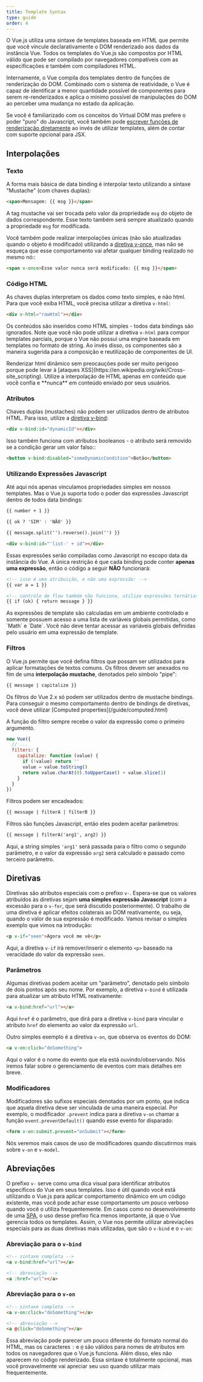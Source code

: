 ```yaml
---
title: Template Syntax
type: guide
order: 4
---
```


O Vue.js utiliza uma sintaxe de templates baseada em HTML que permite que você vincule declarativamente o DOM renderizado aos dados da instância Vue. Todos os templates do Vue.js são compostos por HTML válido que pode ser compilado por navegadores compatíveis com as especificações e também com compiladores HTML.

Internamente, o Vue compila dos templates dentro de funções de renderização do DOM. Combinado com o sistema de reatividade, o Vue é capaz de identificar a menor quantidade possível de componentes para serem re-renderizados e aplica o mínimo possível de manipulações do DOM ao perceber uma mudança no estado da aplicação.

Se você é familiarizado com os conceitos do Virtual DOM mas prefere o poder "puro" do Javascript, você também pode [escrever funções de renderização diretamente](/guide/render-function.html) ao invés de utilizar templates, além de contar com suporte opcional para JSX.

## Interpolações

### Texto

A forma mais básica de data binding é interpolar texto utilizando a sintaxe "Mustache" (com chaves duplas):

``` html
<span>Mensagem: {{ msg }}</span>
```

A tag mustache vai ser trocada pelo valor da propriedade `msg` do objeto de dados correspondente. Esse texto também será sempre atualizado quando a propriedade `msg` for modificada.

Você também pode realizar interpolações únicas (não são atualizadas quando o objeto é modificado) utilizando a [diretiva v-once](/api/#v-once), mas não se esqueça que esse comportamento vai afetar qualquer binding realizado no mesmo nó::

``` html
<span v-once>Esse valor nunca será modificado: {{ msg }}</span>
```

### Código HTML

As chaves duplas interpretam os dados como texto simples, e não html. Para que você exiba HTML, você precisa utilizar a diretiva `v-html`:

``` html
<div v-html="rawHtml"></div>
```

Os conteúdos são inseridos como HTML simples - todos data bindings são ignorados. Note que você não pode utilizar a diretiva `v-html` para compor templates parciais, porque o Vue não possui uma engine baseada em templates no formato de string. Ao invés disso, os componentes são a maneira sugerida para a composição e reutilização de componentes de UI.

<p class="tip">Renderizar html dinâmico sem preocauções pode ser muito perigoso porque pode levar à [ataques XSS](https://en.wikipedia.org/wiki/Cross-site_scripting). Utilize a interpolação de HTML apenas em conteúdo que você confia e **nunca** em conteúdo enviado por seus usuários.</p>

### Atributos

Chaves duplas (mustaches) não podem ser utilizados dentro de atributos HTML. Para isso, utilize a [diretiva v-bind](/api/#v-bind):

``` html
<div v-bind:id="dynamicId"></div>
```

Isso também funciona com atributos booleanos - o atributo será removido se a condição gerar um valor falso::

``` html
<button v-bind:disabled="someDynamicCondition">Botão</button>
```

### Utilizando Expressões Javascript

Até aqui nós apenas vinculamos propriedades simples em nossos templates. Mas o Vue.js suporta todo o poder das expressões Javascript dentro de todos data bindings:

``` html
{{ number + 1 }}

{{ ok ? 'SIM' : 'NÃO' }}

{{ message.split('').reverse().join('') }}

<div v-bind:id="'list-' + id"></div>
```

Essas expressões serão compiladas como Javascript no escopo data da instância do Vue. A única restrição é que cada binding pode conter **apenas uma expressão**, então o código a seguir **NÃO** funcionará:

``` html
<!-- isso é uma atribuição, e não uma expressão: -->
{{ var a = 1 }}

<!-- controle de flow também não funciona, utilize expressões ternárias -->
{{ if (ok) { return message } }}
```

<p class="tip">As expressões de template são calculadas em um ambiente controlado e somente possuem acesso a uma lista de variáveis globais permitidas, como `Math` e `Date`. Você não deve tentar acessar as variáveis globais definidas pelo usuário em uma expressão de template.</p>

### Filtros

O Vue.js permite que você defina filtros que possam ser utilizados para aplicar formatações de textos comuns. Os filtros devem ser anexados no fim de uma **interpolação mustache**, denotados pelo símbolo "pipe":

``` html
{{ message | capitalize }}
```

<p class="tip">Os filtros do Vue 2.x só podem ser utilizados dentro de mustache bindings. Para conseguir o mesmo comportamento dentro de bindings de diretivas, você deve utilizar [Computed properties](/guide/computed.html)</p>

A função do filtro sempre recebe o valor da expressão como o primeiro argumento.

``` js
new Vue({
  // ...
  filters: {
    capitalize: function (value) {
      if (!value) return ''
      value = value.toString()
      return value.charAt(0).toUpperCase() + value.slice(1)
    }
  }
})
```

Filtros podem ser encadeados:

``` html
{{ message | filterA | filterB }}
```

Filtros são funções Javascript, então eles podem aceitar parâmetros:

``` html
{{ message | filterA('arg1', arg2) }}
```

Aqui, a string simples `'arg1'` será passada para o filtro como o segundo parâmetro, e o valor da expressão `arg2` será calculado e passado como terceiro parâmetro.

## Diretivas

Diretivas são atributos especiais com o prefixo `v-`. Espera-se que os valores atribuídos às diretivas sejam **uma simples expressão Javascript** (com a excessão para o `v-for`, que será discutido posteriormente). O trabalho de uma diretiva é aplicar efeitos colaterais ao DOM reativamente, ou seja, quando o valor de sua expressão é modificado. Vamos revisar o simples exemplo que vimos na introdução:

``` html
<p v-if="seen">Agora você me vê</p>
```

Aqui, a diretiva `v-if` irá remover/inserir o elemento `<p>` baseado na veracidade do valor da expressão `seen`.

### Parâmetros

Algumas diretivas podem aceitar um "parâmetro", denotado pelo símbolo de dois pontos após seu nome. Por exemplo, a diretiva `v-bind` é utilizada para atualizar um atributo HTML reativamente:

``` html
<a v-bind:href="url"></a>
```

Aqui `href` é o parâmetro, que dirá para a diretiva `v-bind` para vincular o atributo `href` do elemento ao valor da expressão `url`.

Outro simples exemplo é a diretiva `v-on`, que observa os eventos do DOM:

``` html
<a v-on:click="doSomething">
```

Aqui o valor é o nome do evento que ela está ouvindo/observando. Nós iremos falar sobre o gerenciamento de eventos com mais detalhes em breve.

### Modificadores

Modificadores são sufixos especiais denotados por um ponto, que indica que aquela diretiva deve ser vinculada de uma maneira especial. Por exemplo, o modificador `.prevent` indica para a diretiva `v-on` chamar a função `event.preventDefault()` quando esse evento for disparado:

``` html
<form v-on:submit.prevent="onSubmit"></form>
```

Nós veremos mais casos de uso de modificadores quando discutirmos mais sobre `v-on` e `v-model`.

## Abreviações

O prefixo `v-` serve como uma dica visual para identificar atributos específicos do Vue em seus templates. Isso é útil quando você está utilizando o Vue.js para aplicar comportamento dinâmico em um código existente, mas você pode achar esse comportamento um pouco verboso quando você o utiliza frequentemente. Em casos como no desenvolvimento de uma [SPA](https://en.wikipedia.org/wiki/Single-page_application), o uso desse prefixo fica menos importante, já que o Vue gerencia todos os templates. Assim, o Vue nos permite utilizar abreviações especiais para as duas diretivas mais utilizadas, que são o `v-bind` e o `v-on`:

### Abreviação para o `v-bind`

``` html
<!-- sintaxe completa -->
<a v-bind:href="url"></a>

<!-- abreviação -->
<a :href="url"></a>
```


### Abreviação para o `v-on`

``` html
<!-- sintaxe completa -->
<a v-on:click="doSomething"></a>

<!-- abreviação -->
<a @click="doSomething"></a>
```

Essa abreviação pode parecer um pouco diferente do formato normal do HTML, mas os caracteres `:` e `@` são válidos para nomes de atributos em todos os navegadores que o Vue.js funciona. Além disso, eles não aparecem no código renderizado. Essa sintaxe é totalmente opcional, mas você provavelmente vai apreciar seu uso quando utilizar mais frequentemente.
